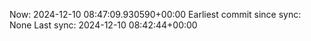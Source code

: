 Now: 2024-12-10 08:47:09.930590+00:00 Earliest commit since sync: None Last sync: 2024-12-10 08:42:44+00:00
